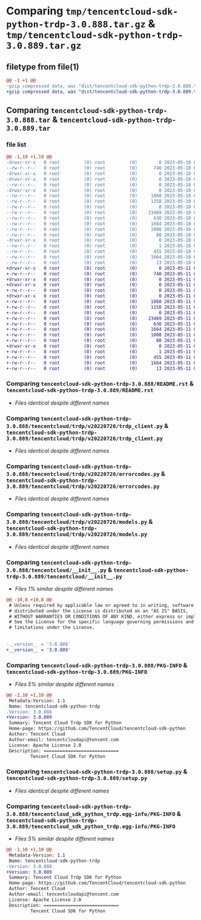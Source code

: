 # Comparing `tmp/tencentcloud-sdk-python-trdp-3.0.888.tar.gz` & `tmp/tencentcloud-sdk-python-trdp-3.0.889.tar.gz`

## filetype from file(1)

```diff
@@ -1 +1 @@
-gzip compressed data, was "dist/tencentcloud-sdk-python-trdp-3.0.888.tar", last modified: Wed May 10 02:58:13 2023, max compression
+gzip compressed data, was "dist/tencentcloud-sdk-python-trdp-3.0.889.tar", last modified: Thu May 11 03:25:50 2023, max compression
```

## Comparing `tencentcloud-sdk-python-trdp-3.0.888.tar` & `tencentcloud-sdk-python-trdp-3.0.889.tar`

### file list

```diff
@@ -1,19 +1,19 @@
-drwxr-xr-x   0 root         (0) root         (0)        0 2023-05-10 02:58:13.000000 tencentcloud-sdk-python-trdp-3.0.888/
--rw-r--r--   0 root         (0) root         (0)      740 2023-05-10 02:58:13.000000 tencentcloud-sdk-python-trdp-3.0.888/README.rst
-drwxr-xr-x   0 root         (0) root         (0)        0 2023-05-10 02:58:13.000000 tencentcloud-sdk-python-trdp-3.0.888/tencentcloud/
-drwxr-xr-x   0 root         (0) root         (0)        0 2023-05-10 02:58:13.000000 tencentcloud-sdk-python-trdp-3.0.888/tencentcloud/trdp/
--rw-r--r--   0 root         (0) root         (0)        0 2023-05-10 02:58:13.000000 tencentcloud-sdk-python-trdp-3.0.888/tencentcloud/trdp/__init__.py
-drwxr-xr-x   0 root         (0) root         (0)        0 2023-05-10 02:58:13.000000 tencentcloud-sdk-python-trdp-3.0.888/tencentcloud/trdp/v20220726/
--rw-r--r--   0 root         (0) root         (0)     1868 2023-05-10 02:58:13.000000 tencentcloud-sdk-python-trdp-3.0.888/tencentcloud/trdp/v20220726/trdp_client.py
--rw-r--r--   0 root         (0) root         (0)     1158 2023-05-10 02:58:13.000000 tencentcloud-sdk-python-trdp-3.0.888/tencentcloud/trdp/v20220726/errorcodes.py
--rw-r--r--   0 root         (0) root         (0)        0 2023-05-10 02:58:13.000000 tencentcloud-sdk-python-trdp-3.0.888/tencentcloud/trdp/v20220726/__init__.py
--rw-r--r--   0 root         (0) root         (0)    23469 2023-05-10 02:58:13.000000 tencentcloud-sdk-python-trdp-3.0.888/tencentcloud/trdp/v20220726/models.py
--rw-r--r--   0 root         (0) root         (0)      630 2023-05-10 02:58:13.000000 tencentcloud-sdk-python-trdp-3.0.888/tencentcloud/__init__.py
--rw-r--r--   0 root         (0) root         (0)     1664 2023-05-10 02:58:13.000000 tencentcloud-sdk-python-trdp-3.0.888/PKG-INFO
--rw-r--r--   0 root         (0) root         (0)     1008 2023-05-10 02:58:13.000000 tencentcloud-sdk-python-trdp-3.0.888/setup.py
--rw-r--r--   0 root         (0) root         (0)       88 2023-05-10 02:58:13.000000 tencentcloud-sdk-python-trdp-3.0.888/setup.cfg
-drwxr-xr-x   0 root         (0) root         (0)        0 2023-05-10 02:58:13.000000 tencentcloud-sdk-python-trdp-3.0.888/tencentcloud_sdk_python_trdp.egg-info/
--rw-r--r--   0 root         (0) root         (0)        1 2023-05-10 02:58:13.000000 tencentcloud-sdk-python-trdp-3.0.888/tencentcloud_sdk_python_trdp.egg-info/dependency_links.txt
--rw-r--r--   0 root         (0) root         (0)      455 2023-05-10 02:58:13.000000 tencentcloud-sdk-python-trdp-3.0.888/tencentcloud_sdk_python_trdp.egg-info/SOURCES.txt
--rw-r--r--   0 root         (0) root         (0)     1664 2023-05-10 02:58:13.000000 tencentcloud-sdk-python-trdp-3.0.888/tencentcloud_sdk_python_trdp.egg-info/PKG-INFO
--rw-r--r--   0 root         (0) root         (0)       13 2023-05-10 02:58:13.000000 tencentcloud-sdk-python-trdp-3.0.888/tencentcloud_sdk_python_trdp.egg-info/top_level.txt
+drwxr-xr-x   0 root         (0) root         (0)        0 2023-05-11 03:25:50.000000 tencentcloud-sdk-python-trdp-3.0.889/
+-rw-r--r--   0 root         (0) root         (0)      740 2023-05-11 03:25:49.000000 tencentcloud-sdk-python-trdp-3.0.889/README.rst
+drwxr-xr-x   0 root         (0) root         (0)        0 2023-05-11 03:25:50.000000 tencentcloud-sdk-python-trdp-3.0.889/tencentcloud/
+drwxr-xr-x   0 root         (0) root         (0)        0 2023-05-11 03:25:50.000000 tencentcloud-sdk-python-trdp-3.0.889/tencentcloud/trdp/
+-rw-r--r--   0 root         (0) root         (0)        0 2023-05-11 03:25:49.000000 tencentcloud-sdk-python-trdp-3.0.889/tencentcloud/trdp/__init__.py
+drwxr-xr-x   0 root         (0) root         (0)        0 2023-05-11 03:25:50.000000 tencentcloud-sdk-python-trdp-3.0.889/tencentcloud/trdp/v20220726/
+-rw-r--r--   0 root         (0) root         (0)     1868 2023-05-11 03:25:49.000000 tencentcloud-sdk-python-trdp-3.0.889/tencentcloud/trdp/v20220726/trdp_client.py
+-rw-r--r--   0 root         (0) root         (0)     1158 2023-05-11 03:25:49.000000 tencentcloud-sdk-python-trdp-3.0.889/tencentcloud/trdp/v20220726/errorcodes.py
+-rw-r--r--   0 root         (0) root         (0)        0 2023-05-11 03:25:49.000000 tencentcloud-sdk-python-trdp-3.0.889/tencentcloud/trdp/v20220726/__init__.py
+-rw-r--r--   0 root         (0) root         (0)    23469 2023-05-11 03:25:49.000000 tencentcloud-sdk-python-trdp-3.0.889/tencentcloud/trdp/v20220726/models.py
+-rw-r--r--   0 root         (0) root         (0)      630 2023-05-11 03:25:49.000000 tencentcloud-sdk-python-trdp-3.0.889/tencentcloud/__init__.py
+-rw-r--r--   0 root         (0) root         (0)     1664 2023-05-11 03:25:50.000000 tencentcloud-sdk-python-trdp-3.0.889/PKG-INFO
+-rw-r--r--   0 root         (0) root         (0)     1008 2023-05-11 03:25:49.000000 tencentcloud-sdk-python-trdp-3.0.889/setup.py
+-rw-r--r--   0 root         (0) root         (0)       88 2023-05-11 03:25:50.000000 tencentcloud-sdk-python-trdp-3.0.889/setup.cfg
+drwxr-xr-x   0 root         (0) root         (0)        0 2023-05-11 03:25:50.000000 tencentcloud-sdk-python-trdp-3.0.889/tencentcloud_sdk_python_trdp.egg-info/
+-rw-r--r--   0 root         (0) root         (0)        1 2023-05-11 03:25:50.000000 tencentcloud-sdk-python-trdp-3.0.889/tencentcloud_sdk_python_trdp.egg-info/dependency_links.txt
+-rw-r--r--   0 root         (0) root         (0)      455 2023-05-11 03:25:50.000000 tencentcloud-sdk-python-trdp-3.0.889/tencentcloud_sdk_python_trdp.egg-info/SOURCES.txt
+-rw-r--r--   0 root         (0) root         (0)     1664 2023-05-11 03:25:50.000000 tencentcloud-sdk-python-trdp-3.0.889/tencentcloud_sdk_python_trdp.egg-info/PKG-INFO
+-rw-r--r--   0 root         (0) root         (0)       13 2023-05-11 03:25:50.000000 tencentcloud-sdk-python-trdp-3.0.889/tencentcloud_sdk_python_trdp.egg-info/top_level.txt
```

### Comparing `tencentcloud-sdk-python-trdp-3.0.888/README.rst` & `tencentcloud-sdk-python-trdp-3.0.889/README.rst`

 * *Files identical despite different names*

### Comparing `tencentcloud-sdk-python-trdp-3.0.888/tencentcloud/trdp/v20220726/trdp_client.py` & `tencentcloud-sdk-python-trdp-3.0.889/tencentcloud/trdp/v20220726/trdp_client.py`

 * *Files identical despite different names*

### Comparing `tencentcloud-sdk-python-trdp-3.0.888/tencentcloud/trdp/v20220726/errorcodes.py` & `tencentcloud-sdk-python-trdp-3.0.889/tencentcloud/trdp/v20220726/errorcodes.py`

 * *Files identical despite different names*

### Comparing `tencentcloud-sdk-python-trdp-3.0.888/tencentcloud/trdp/v20220726/models.py` & `tencentcloud-sdk-python-trdp-3.0.889/tencentcloud/trdp/v20220726/models.py`

 * *Files identical despite different names*

### Comparing `tencentcloud-sdk-python-trdp-3.0.888/tencentcloud/__init__.py` & `tencentcloud-sdk-python-trdp-3.0.889/tencentcloud/__init__.py`

 * *Files 1% similar despite different names*

```diff
@@ -10,8 +10,8 @@
 # Unless required by applicable law or agreed to in writing, software
 # distributed under the License is distributed on an "AS IS" BASIS,
 # WITHOUT WARRANTIES OR CONDITIONS OF ANY KIND, either express or implied.
 # See the License for the specific language governing permissions and
 # limitations under the License.
 
 
-__version__ = '3.0.888'
+__version__ = '3.0.889'
```

### Comparing `tencentcloud-sdk-python-trdp-3.0.888/PKG-INFO` & `tencentcloud-sdk-python-trdp-3.0.889/PKG-INFO`

 * *Files 5% similar despite different names*

```diff
@@ -1,10 +1,10 @@
 Metadata-Version: 1.1
 Name: tencentcloud-sdk-python-trdp
-Version: 3.0.888
+Version: 3.0.889
 Summary: Tencent Cloud Trdp SDK for Python
 Home-page: https://github.com/TencentCloud/tencentcloud-sdk-python
 Author: Tencent Cloud
 Author-email: tencentcloudapi@tencent.com
 License: Apache License 2.0
 Description: ============================
         Tencent Cloud SDK for Python
```

### Comparing `tencentcloud-sdk-python-trdp-3.0.888/setup.py` & `tencentcloud-sdk-python-trdp-3.0.889/setup.py`

 * *Files identical despite different names*

### Comparing `tencentcloud-sdk-python-trdp-3.0.888/tencentcloud_sdk_python_trdp.egg-info/PKG-INFO` & `tencentcloud-sdk-python-trdp-3.0.889/tencentcloud_sdk_python_trdp.egg-info/PKG-INFO`

 * *Files 5% similar despite different names*

```diff
@@ -1,10 +1,10 @@
 Metadata-Version: 1.1
 Name: tencentcloud-sdk-python-trdp
-Version: 3.0.888
+Version: 3.0.889
 Summary: Tencent Cloud Trdp SDK for Python
 Home-page: https://github.com/TencentCloud/tencentcloud-sdk-python
 Author: Tencent Cloud
 Author-email: tencentcloudapi@tencent.com
 License: Apache License 2.0
 Description: ============================
         Tencent Cloud SDK for Python
```

